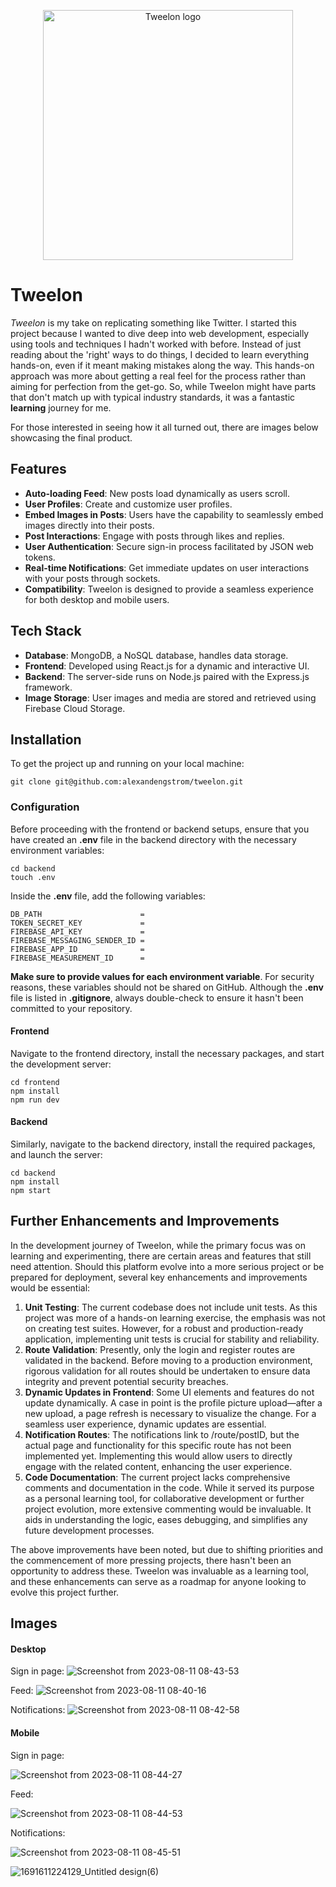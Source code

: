 <p align="center">
  <img src="https://github.com/alexandengstrom/tweelon/assets/123507241/3fdd66a7-4e64-4c92-aa29-f2e705872e0e" alt="Tweelon logo" width="400"> 
  <h1>Tweelon</h1>
</p>

_Tweelon_ is my take on replicating something like Twitter. I started this project because I wanted to dive deep into web development, especially using tools and techniques I hadn't worked with before. Instead of just reading about the 'right' ways to do things, I decided to learn everything hands-on, even if it meant making mistakes along the way. This hands-on approach was more about getting a real feel for the process rather than aiming for perfection from the get-go. So, while Tweelon might have parts that don't match up with typical industry standards, it was a fantastic **learning** journey for me.

For those interested in seeing how it all turned out, there are images below showcasing the final product.

## Features
- **Auto-loading Feed**: New posts load dynamically as users scroll.
- **User Profiles**: Create and customize user profiles.
- **Embed Images in Posts**: Users have the capability to seamlessly embed images directly into their posts.
- **Post Interactions**: Engage with posts through likes and replies.
- **User Authentication**: Secure sign-in process facilitated by JSON web tokens.
- **Real-time Notifications**: Get immediate updates on user interactions with your posts through sockets.
- **Compatibility**: Tweelon is designed to provide a seamless experience for both desktop and mobile users.

## Tech Stack
- **Database**: MongoDB, a NoSQL database, handles data storage.
- **Frontend**: Developed using React.js for a dynamic and interactive UI.
- **Backend**: The server-side runs on Node.js paired with the Express.js framework.
- **Image Storage**: User images and media are stored and retrieved using Firebase Cloud Storage.

## Installation
To get the project up and running on your local machine:

```
git clone git@github.com:alexandengstrom/tweelon.git
```

### Configuration
Before proceeding with the frontend or backend setups, ensure that you have created an **.env** file in the backend directory with the necessary environment variables:
```
cd backend
touch .env
```
Inside the **.env** file, add the following variables:
```
DB_PATH                      = 
TOKEN_SECRET_KEY             =
FIREBASE_API_KEY             = 
FIREBASE_MESSAGING_SENDER_ID = 
FIREBASE_APP_ID              = 
FIREBASE_MEASUREMENT_ID      =
```

**Make sure to provide values for each environment variable**. For security reasons, these variables should not be shared on GitHub. Although the **.env** file is listed in **.gitignore**, always double-check to ensure it hasn't been committed to your repository.

#### Frontend
Navigate to the frontend directory, install the necessary packages, and start the development server:
```
cd frontend
npm install
npm run dev
```
#### Backend
Similarly, navigate to the backend directory, install the required packages, and launch the server:
```
cd backend
npm install
npm start
```

## Further Enhancements and Improvements

In the development journey of Tweelon, while the primary focus was on learning and experimenting, there are certain areas and features that still need attention. Should this platform evolve into a more serious project or be prepared for deployment, several key enhancements and improvements would be essential:

1. **Unit Testing**: The current codebase does not include unit tests. As this project was more of a hands-on learning exercise, the emphasis was not on creating test suites. However, for a robust and production-ready application, implementing unit tests is crucial for stability and reliability.
2. **Route Validation**: Presently, only the login and register routes are validated in the backend. Before moving to a production environment, rigorous validation for all routes should be undertaken to ensure data integrity and prevent potential security breaches.
3. **Dynamic Updates in Frontend**: Some UI elements and features do not update dynamically. A case in point is the profile picture upload—after a new upload, a page refresh is necessary to visualize the change. For a seamless user experience, dynamic updates are essential.
4. **Notification Routes**: The notifications link to /route/postID, but the actual page and functionality for this specific route has not been implemented yet. Implementing this would allow users to directly engage with the related content, enhancing the user experience.
5. **Code Documentation**: The current project lacks comprehensive comments and documentation in the code. While it served its purpose as a personal learning tool, for collaborative development or further project evolution, more extensive commenting would be invaluable. It aids in understanding the logic, eases debugging, and simplifies any future development processes.

The above improvements have been noted, but due to shifting priorities and the commencement of more pressing projects, there hasn't been an opportunity to address these. Tweelon was invaluable as a learning tool, and these enhancements can serve as a roadmap for anyone looking to evolve this project further.

## Images

#### Desktop

Sign in page:
![Screenshot from 2023-08-11 08-43-53](https://github.com/alexandengstrom/tweelon/assets/123507241/2e38de94-bcff-4555-b2d9-5ba023caff78)

Feed:
![Screenshot from 2023-08-11 08-40-16](https://github.com/alexandengstrom/tweelon/assets/123507241/b890af9a-5925-4617-a670-1d304beb4fbf)

Notifications:
![Screenshot from 2023-08-11 08-42-58](https://github.com/alexandengstrom/tweelon/assets/123507241/64b20041-d380-4a63-909d-b1f4436a91db)

#### Mobile

Sign in page:

![Screenshot from 2023-08-11 08-44-27](https://github.com/alexandengstrom/tweelon/assets/123507241/5d502bcf-4a8f-4f9a-8308-cf4766839673)

Feed:

![Screenshot from 2023-08-11 08-44-53](https://github.com/alexandengstrom/tweelon/assets/123507241/d611c0d3-cf93-4f92-8eb6-95d796b9dafb)

Notifications:

![Screenshot from 2023-08-11 08-45-51](https://github.com/alexandengstrom/tweelon/assets/123507241/ab9e7996-624f-40e2-b13f-3c74f6c52e31)


![1691611224129_Untitled design(6)](https://github.com/alexandengstrom/tweelon/assets/123507241/3fdd66a7-4e64-4c92-aa29-f2e705872e0e)


